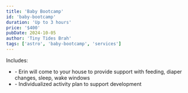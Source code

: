 ```yaml
---
title: 'Baby Bootcamp'
id: 'baby-bootcamp'
duration: 'Up to 3 hours'
price: '$400'
pubDate: 2024-10-05
author: 'Tiny Tides Brah'
tags: ['astro', 'baby-bootcamp', 'services']
---
```


Includes:

<ul>
    <li> - Erin will come to your house to provide support with feeding, diaper changes, sleep, wake windows</li>
    <li> - Individualized activity plan to support development</li>
</ul>
